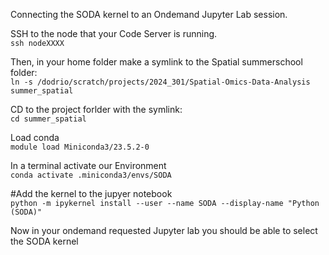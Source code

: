 Connecting the SODA kernel to an Ondemand Jupyter Lab session.


SSH to the node that your Code Server is running.   
`ssh nodeXXXX`  


Then, in your home folder make a symlink to the Spatial summerschool folder:  
`ln -s /dodrio/scratch/projects/2024_301/Spatial-Omics-Data-Analysis summer_spatial`  

CD to the project forlder with the symlink:  
`cd summer_spatial`  

Load conda  
`module load Miniconda3/23.5.2-0`  

In a terminal activate our Environment  
`conda activate .miniconda3/envs/SODA`  


#Add the kernel to the jupyer notebook  
`python -m ipykernel install --user --name SODA --display-name "Python (SODA)"`  

Now in your ondemand requested Jupyter lab you should be able to select the SODA kernel  
